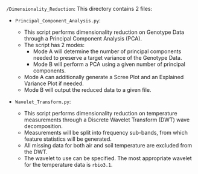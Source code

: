 `/Dimensionality_Reduction`: This directory contains 2 files:

- `Principal_Component_Analysis.py`:
  - This script performs dimensionality reduction on Genotype Data through a Principal Component Analysis (PCA).
  - The script has 2 modes:
    - Mode A will determine the number of principal components needed to preserve a target variance of the Genotype Data.
    - Mode B will perform a PCA using a given number of principal components.
  - Mode A can additionally generate a Scree Plot and an Explained Variance Plot if needed.
  - Mode B will output the reduced data to a given file.

- `Wavelet_Transform.py`:
  - This script performs dimensionality reduction on temperature measurements through a Discrete Wavelet Transform (DWT) wave decomposition.
  - Measurements will be split into frequency sub-bands, from which feature statistics will be
    generated.
  - All missing data for both air and soil temperature are excluded from the DWT.
  - The wavelet to use can be specified. The most appropriate wavelet for the temperature data is `rbio3.1`.
